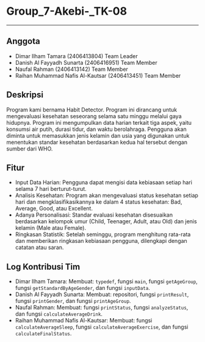 # Group_7-Akebi-_TK-08
---

## Anggota
- Dimar Ilham Tamara (2406413804) Team Leader
- Danish Al Fayyadh Sunarta (2406416951) Team Member
- Naufal Rahman (2406413142) Team Member
- Raihan Muhammad Nafis Al-Kautsar (2406413451) Team Member

## Deskripsi
Program kami bernama Habit Detector. Program ini dirancang untuk mengevaluasi kesehatan seseorang selama satu minggu melalui gaya hidupnya. Program ini mengumpulkan data harian terkait tiga aspek, yaitu konsumsi air putih, durasi tidur, dan waktu berolahraga. Pengguna akan diminta untuk memasukkan jenis kelamin dan usia yang digunakan untuk menentukan standar kesehatan berdasarkan kedua hal tersebut dengan sumber dari WHO.

## Fitur
- Input Data Harian: Pengguna dapat mengisi data kebiasaan setiap hari selama 7 hari berturut-turut.
- Analisis Kesehatan: Program akan mengevaluasi status kesehatan setiap hari dan mengklasifikasikannya ke dalam 4 status kesehatan: Bad, Average, Good, atau Excellent.
- Adanya Personalisasi: Standar evaluasi kesehatan disesuaikan berdasarkan kelompok umur (Child, Teenager, Adult, atau Old) dan jenis kelamin (Male atau Female).
- Ringkasan Statistik: Setelah seminggu, program menghitung rata-rata dan memberikan ringkasan kebiasaan pengguna, dilengkapi dengan catatan atau saran.

## Log Kontribusi Tim
- Dimar Ilham Tamara: Membuat: `typedef`, fungsi `main`, fungsi `getAgeGroup`, fungsi `getStandardByAgeGender`, dan fungsi `inputData`.
- Danish Al Fayyadh Sunarta: Membuat: repositori, fungsi `printResult`, fungsi `printGender`, dan fungsi `printAgeGroup`.
- Naufal Rahman: Membuat: fungsi `printStatus`, fungsi `analyzeStatus`, dan fungsi `calculateAverageDrink`.
- Raihan Muhammad Nafis Al-Kautsar: Membuat: fungsi `calculateAverageSleep`, fungsi `calculateAverageExercise`, dan fungsi `calculateFinalStatus`.
